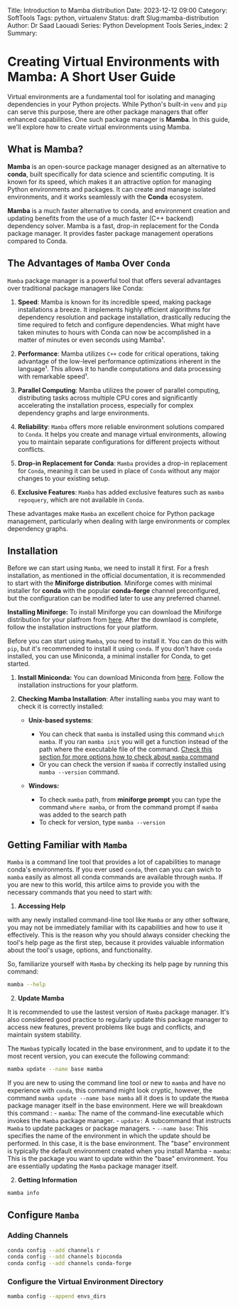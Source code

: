 Title: Introduction to Mamba distribution
Date: 2023-12-12 09:00
Category: SoftTools
Tags: python, virtualenv
Status: draft
Slug:mamba-distribution
Author: Dr Saad Laouadi
Series: Python Development Tools
Series_index: 2
Summary: 

# Creating Virtual Environments with Mamba: A Short User Guide

Virtual environments are a fundamental tool for isolating and managing dependencies in your Python projects. While Python's built-in `venv` and `pip` can serve this purpose, there are other package managers that offer enhanced capabilities. One such package manager is **Mamba**. In this guide, we'll explore how to create virtual environments using Mamba.

## What is Mamba?

**Mamba** is an open-source package manager designed as an alternative to **conda**, built specifically for data science and scientific computing. It is known for its speed, which makes it an attractive option for managing Python environments and packages. It can create and manage isolated environments, and it works seamlessly with the **Conda** ecosystem.

**Mamba** is a much faster alternative to conda, and environment creation and updating benefits from the use of a much faster (C++ backend) dependency solver. Mamba is a fast, drop-in replacement for the Conda package manager. It provides faster package management operations compared to Conda.

## The Advantages of `Mamba` Over `Conda`

`Mamba` package manager is a powerful tool that offers several advantages over traditional package managers like Conda:

1. **Speed**: Mamba is known for its incredible speed, making package installations a breeze. It implements highly efficient algorithms for dependency resolution and package installation, drastically reducing the time required to fetch and configure dependencies. What might have taken minutes to hours with Conda can now be accomplished in a matter of minutes or even seconds using Mamba¹.

2. **Performance**: Mamba utilizes `C++` code for critical operations, taking advantage of the low-level performance optimizations inherent in the language¹. This allows it to handle computations and data processing with remarkable speed¹.

3. **Parallel Computing**: Mamba utilizes the power of parallel computing, distributing tasks across multiple CPU cores and significantly accelerating the installation process, especially for complex dependency graphs and large environments.

4. **Reliability**: `Mamba` offers more reliable environment solutions compared to `Conda`. It helps you create and manage virtual environments, allowing you to maintain separate configurations for different projects without conflicts.

5. **Drop-in Replacement for Conda**: `Mamba` provides a drop-in replacement for `Conda`, meaning it can be used in place of `Conda` without any major changes to your existing setup.

6. **Exclusive Features**: `Mamba` has added exclusive features such as `mamba repoquery`, which are not available in `Conda`.

These advantages make `Mamba` an excellent choice for Python package management, particularly when dealing with large environments or complex dependency graphs.


## Installation

Before we can start using `Mamba`, we need to install it first. For a fresh installation, as mentioned in the official documentation, it is recommended to start with the **Miniforge distribution**. Miniforge comes with minimal installer for **conda**  with the popular **conda-forge** channel preconfigured, but the configuration can be modified later to use any preferred channel. 


**Installing Miniforge:** To install Miniforge you can download the Miniforge distribution for your platfrom from [here](https://github.com/conda-forge/miniforge). After the downlaod is complete, follow the installation instructions for your platform.


Before you can start using `Mamba`, you need to install it. You can do this with `pip`, but it's recommended to install it using `conda`. If you don't have `conda` installed, you can use Miniconda, a minimal installer for Conda, to get started.

1. **Install Miniconda:** You can download Miniconda from [here](https://docs.conda.io/en/latest/miniconda.html). Follow the installation instructions for your platform.

2. **Checking Mamba Installation**: After installing `mamba` you may want to check it is correctly installed:
    - **Unix-based systems**:
        - You can check that `mamba` is installed using this command `which mamba`. If you ran `mamba init` you will get a function instead of the path where the executable file of the command. [Check this section for more options how to check about `mamba` command]()
        - Or you can check the version if `mamba` if correctly installed using `mamba --version` command. 
      
    - **Windows:**
        - To check  `mamba` path, from **miniforge prompt** you can type the command `where mamba`, or from the command prompt if `mamba` was added to the search path
        - To check for version, type `mamba --version`
     
## Getting Familiar with `Mamba`

`Mamba` is a command line tool that provides a lot of capabilities to manage conda's environments. If you ever used `conda`, then can you can swich to `mamba` easily as almost all conda commands are available through `mamba`. If you are new to this world, this artilce aims to provide you with the necessary commands that you need to start with:



1. **Accessing Help**

with any newly installed command-line tool like `Mamba` or any other software, you may not be immediately familiar with its capabilities and how to use it effectively. This is the reason why you should always consider checking the tool's help page as the first step, because it provides valuable information about the tool's usage, options, and functionality. 

So, familiarize yourself with `Mamba` by checking its help page by running this command:

```bash
mamba --help
```

2. **Update Mamba**

It is recommended to use the lastest version of `Mamba` package manager. It's also considered good practice to regularly update this package manager to access new features, prevent problems like bugs and conflicts, and maintain system stability.

The `Mamba`s typically located in the base environment, and to update it to the most recent version, you can execute the following command:

```bash
mamba update --name base mamba
```

If you are new to using the command line tool or new to `mamba` and have no experience with `conda`, this command might look cryptic, however, the command `mamba update --name base mamba` all it does is to update the `Mamb`a package manager itself in the base environment. Here we will breakdown this command :
    - `mamba`: The name of the command-line executable which invokes the `Mamba` package manager.
    - `update:` A subcommand that instructs `Mamba` to update packages or package managers.
    - `--name base`: This specifies the name of the environment in which the update should be performed. In this case, it is the base environment.  The "base" environment is typically the default environment created when you install Mamba
    - `mamba`: This is the package you want to update within the "base" environment. You are essentially updating the `Mamba` package manager itself.


2. **Getting Information**

```bash
mamba info
```

## Configure `Mamba` 

### Adding Channels

```bash
conda config --add channels r
conda config --add channels bioconda
conda config --add channels conda-forge
```

### Configure the Virtual Environment Directory

```bash
mamba config --append envs_dirs 
```
